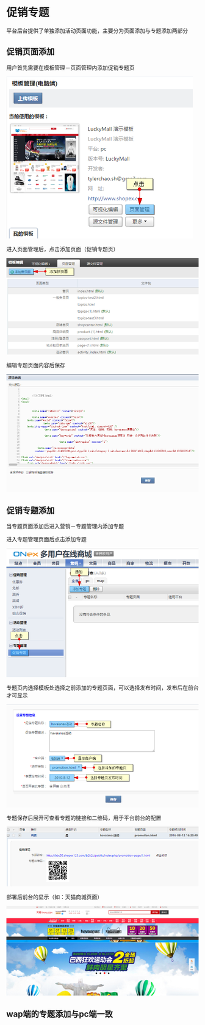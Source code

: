# 促销专题


平台后台提供了单独添加活动页面功能，主要分为页面添加与专题添加两部分


## 促销页面添加

用户首先需要在模板管理－页面管理内添加促销专题页

![](images/marketing_page01.png)

进入页面管理后，点击添加页面（促销专题页）

![](images/marketing_page02.png)

编辑专题页面内容后保存

![](images/marketing_page03.png)


## 促销专题添加

当专题页面添加后进入营销－专题管理内添加专题

进入专题管理页面后点击添加专题

![](images/marketing_page04.png)

专题页内选择模板处选择之前添加的专题页面，可以选择发布时间，发布后在前台才可显示

![](images/marketing_page05.png)

专题保存后展开可查看专题的链接和二维码，用于平台前台的配置

![](images/marketing_page06.png)

部署后前台的显示（如：天猫商城页面）

![](images/marketing_page07.png)


## wap端的专题添加与pc端一致
